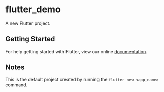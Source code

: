 # flutter_demo

A new Flutter project.

## Getting Started

For help getting started with Flutter, view our online
[documentation](https://flutter.io/).

## Notes

This is the default project created by running the ```flutter new <app_name>``` 
command.
